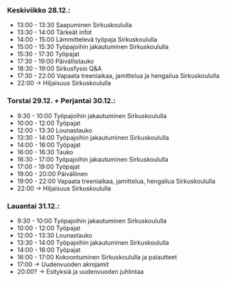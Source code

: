 ### Keskiviikko 28.12.:

- 13:00 - 13:30 Saapuminen Sirkuskoululla
- 13:30 - 14:00 Tärkeät infot
- 14:00 - 15:00 Lämmittelevä työpaja Sirkuskoululla
- 15:00 - 15:30 Työpajoihin jakautuminen Sirkuskoululla
- 15:30 - 17:30 Työpajat
- 17:30 - 19:00 Päivällistauko
- 18:30 - 19:00 Sirkusfysio Q&A
- 17:30 - 22:00 Vapaata treeniaikaa, jamittelua ja hengailua Sirkuskoululla
- 22:00 → Hiljaisuus Sirkuskoululla

### Torstai 29.12. + Perjantai 30.12.:

- 9:30 - 10:00 Työpajoihin jakautuminen Sirkuskoululla
- 10:00 - 12:00 Työpajat
- 12:00 - 13:30 Lounastauko
- 13:30 - 14:00 Työpajoihin jakautuminen Sirkuskoululla
- 14:00 - 16:00 Työpajat
- 16:00 - 16:30 Tauko
- 16:30 - 17:00 Työpajoihin jakautuminen Sirkuskoululla
- 17:00 - 19:00 Työpajat
- 19:00 - 20:00 Päivällinen
- 19:00 - 22:00 Vapaata treeniaikaa, jamittelua, hengailua Sirkuskoululla
- 22:00 → Hiljaisuus Sirkuskoululla

### Lauantai 31.12.:

- 9:30 - 10:00 Työpajoihin jakautuminen Sirkuskoululla
- 10:00 - 12:00 Työpajat
- 12:00 - 13:30 Lounastauko
- 13:30 - 14:00 Työpajoihin jakautuminen Sirkuskoululla
- 14:00 - 16:00 Työpajat
- 16:00 - 17:00 Kokoontuminen Sirkuskoululla ja palautteet
- 17:00 → Uudenvuoden akrojamit
- 20:00? → Esityksiä ja uudenvuoden juhlintaa

